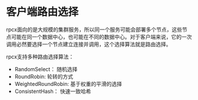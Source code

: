 # 客户端路由选择

rpcx面向的是大规模的集群服务，所以同一个服务可能会部署多个节点，这些节点可能在同一个数据中心，也可能在不同的数据中心。对于客户端来说，它的一次调用必然要选择一个节点建立连接并调用，这个选择算法就是路由选择。

rpcx支持多种路由选择算法：

* RandomSelect： 随机选择
* RoundRobin: 轮转的方式
* WeightedRoundRobin: 基于权重的平滑的选择
* ConsistentHash： 快速一致哈希